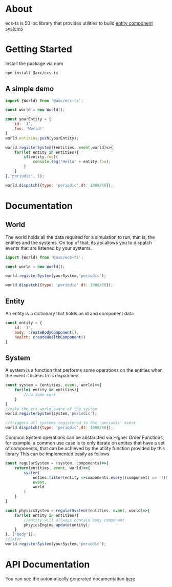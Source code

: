 # About

ecs-ts is 50 loc library that provides utilities to build [entity component systems](https://en.wikipedia.org/wiki/Entity_component_system)

# Getting Started

Install the package via npm
```sh
npm install @axc/ecs-ts
```

## A simple demo
```js
import {World} from '@axc/ecs-ts';

const world = new World();

const yourEntity = {
    id: '1',
    foo: 'World!'
}
world.entities.push(yourEntity);

world.registerSystem((entities, event,world)=>{
    for(let entity in entities){
        if(entity.foo){
            console.log('Hello' + entity.foo);
        }
    }
},'periodic', 1);

world.dispatch({type: 'periodic',dt: 1000/60});

```

# Documentation

## World

The world holds all the data required for a simulation to run, that is, the entities and the systems. On top of that, its api allows you to dispatch events that are listened by your systems.

```js
import {World} from '@axc/ecs-ts';

const world = new World();

world.registerSystem(yourSystem,'periodic');

world.dispatch({type: 'periodic' dt: 1000/60});

```
## Entity

An entity is a dictionary that holds an id and component data

```js
const entity = {
    id: '1',
    body: createBodyComponent(),
    health: createHealthComponent()
}

```


## System

A system is a function that performs some operations on the entities when the event it listens to is dispatched.
```js
const system = (entities, event, world)=>{
    for(let entity in entities){
        //do some work
    }
}
//make the ecs world aware of the system
world.registerSystem(system,'periodic');

//triggers all systems registered to the 'periodic' event
world.dispatch({type: 'periodic',dt: 1000/60});

```

Common System operations can be abstarcted via Higher Order Functions, for example, a common use case is to only iterate on entites that have a set of components, that can be achieved by the utility function provided by this library
This can be implemented easily as follows
```js
const regularSystem = (system, components)=>{
    return(entities, event, world)=>{
        system(
            enties.filter(entity =>components.every((component) => !!(Object.keys(entity)).find((key)=>key === component))),
            event,
            world
        )
    }
}
```
```js
const physicsSystem = regularSystem((entities, event, world)=>{
    for(let entity in entities){
        //entity will allways contain body component
        phsyicsEngine.update(entity);
    }
}, ['body']);
//later 
world.registerSystem(yourSystem,'periodic');
```



# API Documentation
You can see the automatically generated documentation [here](https://alex-mas.github.io/ecs-ts/modules/_ecs_.html)

